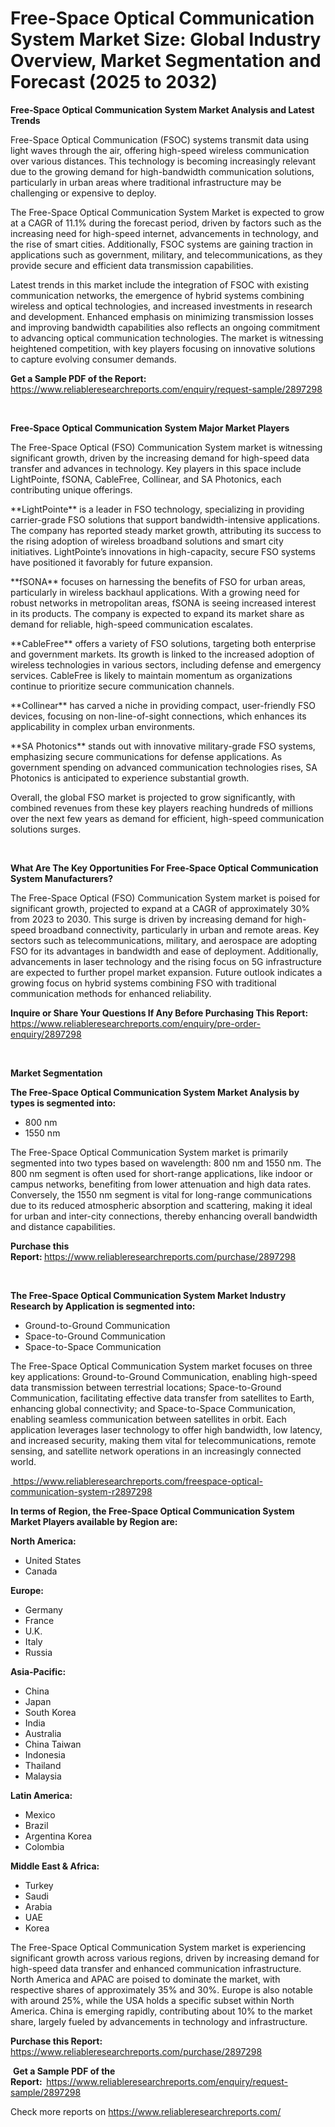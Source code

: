 <p><h1>Free‑Space Optical Communication System Market Size: Global Industry Overview, Market Segmentation and Forecast (2025 to 2032)</h1></p><p><strong>Free‑Space Optical Communication System Market Analysis and Latest Trends</strong></p>
<p><p>Free-Space Optical Communication (FSOC) systems transmit data using light waves through the air, offering high-speed wireless communication over various distances. This technology is becoming increasingly relevant due to the growing demand for high-bandwidth communication solutions, particularly in urban areas where traditional infrastructure may be challenging or expensive to deploy.</p><p>The Free-Space Optical Communication System Market is expected to grow at a CAGR of 11.1% during the forecast period, driven by factors such as the increasing need for high-speed internet, advancements in technology, and the rise of smart cities. Additionally, FSOC systems are gaining traction in applications such as government, military, and telecommunications, as they provide secure and efficient data transmission capabilities.</p><p>Latest trends in this market include the integration of FSOC with existing communication networks, the emergence of hybrid systems combining wireless and optical technologies, and increased investments in research and development. Enhanced emphasis on minimizing transmission losses and improving bandwidth capabilities also reflects an ongoing commitment to advancing optical communication technologies. The market is witnessing heightened competition, with key players focusing on innovative solutions to capture evolving consumer demands.</p></p>
<p><strong>Get a Sample PDF of the Report:&nbsp;</strong> <a href="https://www.reliableresearchreports.com/enquiry/request-sample/2897298?utm_campaign=2224&utm_medium=2&utm_source=Github&utm_content=ia&utm_term=15032025&utm_id=freespace-optical-communication-system">https://www.reliableresearchreports.com/enquiry/request-sample/2897298</a></p>
<p>&nbsp;</p>
<p><strong>Free‑Space Optical Communication System Major Market Players</strong></p>
<p><p>The Free-Space Optical (FSO) Communication System market is witnessing significant growth, driven by the increasing demand for high-speed data transfer and advances in technology. Key players in this space include LightPointe, fSONA, CableFree, Collinear, and SA Photonics, each contributing unique offerings.</p><p>**LightPointe** is a leader in FSO technology, specializing in providing carrier-grade FSO solutions that support bandwidth-intensive applications. The company has reported steady market growth, attributing its success to the rising adoption of wireless broadband solutions and smart city initiatives. LightPointe’s innovations in high-capacity, secure FSO systems have positioned it favorably for future expansion.</p><p>**fSONA** focuses on harnessing the benefits of FSO for urban areas, particularly in wireless backhaul applications. With a growing need for robust networks in metropolitan areas, fSONA is seeing increased interest in its products. The company is expected to expand its market share as demand for reliable, high-speed communication escalates.</p><p>**CableFree** offers a variety of FSO solutions, targeting both enterprise and government markets. Its growth is linked to the increased adoption of wireless technologies in various sectors, including defense and emergency services. CableFree is likely to maintain momentum as organizations continue to prioritize secure communication channels.</p><p>**Collinear** has carved a niche in providing compact, user-friendly FSO devices, focusing on non-line-of-sight connections, which enhances its applicability in complex urban environments. </p><p>**SA Photonics** stands out with innovative military-grade FSO systems, emphasizing secure communications for defense applications. As government spending on advanced communication technologies rises, SA Photonics is anticipated to experience substantial growth.</p><p>Overall, the global FSO market is projected to grow significantly, with combined revenues from these key players reaching hundreds of millions over the next few years as demand for efficient, high-speed communication solutions surges.</p></p>
<p>&nbsp;</p>
<p><strong>What Are The Key Opportunities For Free‑Space Optical Communication System Manufacturers?</strong></p>
<p><p>The Free-Space Optical (FSO) Communication System market is poised for significant growth, projected to expand at a CAGR of approximately 30% from 2023 to 2030. This surge is driven by increasing demand for high-speed broadband connectivity, particularly in urban and remote areas. Key sectors such as telecommunications, military, and aerospace are adopting FSO for its advantages in bandwidth and ease of deployment. Additionally, advancements in laser technology and the rising focus on 5G infrastructure are expected to further propel market expansion. Future outlook indicates a growing focus on hybrid systems combining FSO with traditional communication methods for enhanced reliability.</p></p>
<p><strong>Inquire or Share Your Questions If Any Before Purchasing This Report:</strong> <a href="https://www.reliableresearchreports.com/enquiry/pre-order-enquiry/2897298?utm_campaign=2224&utm_medium=2&utm_source=Github&utm_content=ia&utm_term=15032025&utm_id=freespace-optical-communication-system">https://www.reliableresearchreports.com/enquiry/pre-order-enquiry/2897298</a></p>
<p>&nbsp;</p>
<p><strong>Market Segmentation</strong></p>
<p><strong>The Free‑Space Optical Communication System Market Analysis by types is segmented into:</strong></p>
<p><ul><li>800 nm</li><li>1550 nm</li></ul></p>
<p><p>The Free-Space Optical Communication System market is primarily segmented into two types based on wavelength: 800 nm and 1550 nm. The 800 nm segment is often used for short-range applications, like indoor or campus networks, benefiting from lower attenuation and high data rates. Conversely, the 1550 nm segment is vital for long-range communications due to its reduced atmospheric absorption and scattering, making it ideal for urban and inter-city connections, thereby enhancing overall bandwidth and distance capabilities.</p></p>
<p><strong>Purchase this Report:&nbsp;</strong><a href="https://www.reliableresearchreports.com/purchase/2897298?utm_campaign=2224&utm_medium=2&utm_source=Github&utm_content=ia&utm_term=15032025&utm_id=freespace-optical-communication-system">https://www.reliableresearchreports.com/purchase/2897298</a></p>
<p>&nbsp;</p>
<p><strong>The Free‑Space Optical Communication System Market Industry Research by Application is segmented into:</strong></p>
<p><ul><li>Ground-to-Ground Communication</li><li>Space-to-Ground Communication</li><li>Space-to-Space Communication</li></ul></p>
<p><p>The Free-Space Optical Communication System market focuses on three key applications: Ground-to-Ground Communication, enabling high-speed data transmission between terrestrial locations; Space-to-Ground Communication, facilitating effective data transfer from satellites to Earth, enhancing global connectivity; and Space-to-Space Communication, enabling seamless communication between satellites in orbit. Each application leverages laser technology to offer high bandwidth, low latency, and increased security, making them vital for telecommunications, remote sensing, and satellite network operations in an increasingly connected world.</p></p>
<p><a href="https://www.reliableresearchreports.com/freespace-optical-communication-system-r2897298?utm_campaign=2224&utm_medium=2&utm_source=Github&utm_content=ia&utm_term=15032025&utm_id=freespace-optical-communication-system">&nbsp;https://www.reliableresearchreports.com/freespace-optical-communication-system-r2897298</a></p>
<p><strong>In terms of Region, the Free‑Space Optical Communication System Market Players available by Region are:</strong></p>
<p>
    <p> <strong> North America: </strong>
        <ul>
            <li>United States</li>
            <li>Canada</li>
        </ul>
        </p> 
    <p> <strong> Europe: </strong>
        <ul>
            <li>Germany</li>
            <li>France</li>
            <li>U.K.</li>
            <li>Italy</li>
            <li>Russia</li>
        </ul>
        </p> 
    <p> <strong> Asia-Pacific: </strong>
        <ul>
            <li>China</li>
            <li>Japan</li>
            <li>South Korea</li>
            <li>India</li>
            <li>Australia</li>
            <li>China Taiwan</li>
            <li>Indonesia</li>
            <li>Thailand</li>
            <li>Malaysia</li>
        </ul>
        </p> 
    <p> <strong> Latin America: </strong>
        <ul>
            <li>Mexico</li>
            <li>Brazil</li>
            <li>Argentina Korea</li>
            <li>Colombia</li>
        </ul>
        </p> 
    <p> <strong> Middle East & Africa: </strong>
        <ul>
            <li>Turkey</li>
            <li>Saudi</li>
            <li>Arabia</li>
            <li>UAE</li>
            <li>Korea</li>
        </ul>
    </p>
    </p>
<p><p>The Free-Space Optical Communication System market is experiencing significant growth across various regions, driven by increasing demand for high-speed data transfer and enhanced communication infrastructure. North America and APAC are poised to dominate the market, with respective shares of approximately 35% and 30%. Europe is also notable with around 25%, while the USA holds a specific subset within North America. China is emerging rapidly, contributing about 10% to the market share, largely fueled by advancements in technology and infrastructure.</p></p>
<p><strong>Purchase this Report: </strong><a href="https://www.reliableresearchreports.com/purchase/2897298?utm_campaign=2224&utm_medium=2&utm_source=Github&utm_content=ia&utm_term=15032025&utm_id=freespace-optical-communication-system">https://www.reliableresearchreports.com/purchase/2897298</a></p>
<p>&nbsp;<strong>Get a Sample PDF of the Report:&nbsp;&nbsp;</strong><a href="https://www.reliableresearchreports.com/enquiry/request-sample/2897298?utm_campaign=2224&utm_medium=2&utm_source=Github&utm_content=ia&utm_term=15032025&utm_id=freespace-optical-communication-system">https://www.reliableresearchreports.com/enquiry/request-sample/2897298</a></p>
<p><strong></strong></p>
<p>Check more reports on <a href="https://www.reliableresearchreports.com/?utm_campaign=2224&utm_medium=2&utm_source=Github&utm_content=ia&utm_term=15032025&utm_id=freespace-optical-communication-system">https://www.reliableresearchreports.com/</a></p>